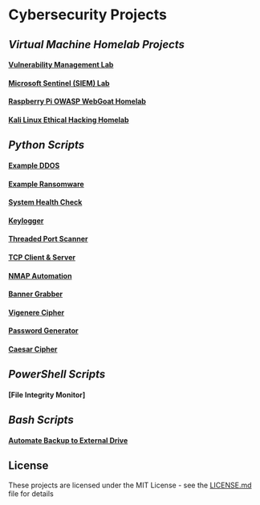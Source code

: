 # **Cybersecurity Projects**

## *Virtual Machine Homelab Projects*

#### [Vulnerability Management Lab](https://github.com/DaveRoppo/Cyber-Security/tree/main/Labs/Vulnerability%20Management%20Lab)

#### [Microsoft Sentinel (SIEM) Lab](https://github.com/DaveRoppo/Cyber-Security/tree/main/Labs/Microsoft%20Sentinel%20(SIEM)%20Lab)

#### [Raspberry Pi OWASP WebGoat Homelab](https://github.com/DaveRoppo/Cyber-Security/tree/main/Labs/Raspberry%20Pi%20OWASP%20WebGoat%20Home%20Lab)

#### [Kali Linux Ethical Hacking Homelab](https://github.com/DaveRoppo/Cyber-Security/blob/main/Labs/Kali%20Linux%20Ethical%20Hacking%20Homelab/README.md)

## *Python Scripts*

#### [Example DDOS](https://github.com/DaveRoppo/Cyber-Security/tree/main/Python/Example%20DDOS)

#### [Example Ransomware](https://github.com/DaveRoppo/Cyber-Security/tree/main/Python/Example%20Ransomware)

#### [System Health Check](https://github.com/DaveRoppo/Cyber-Security/tree/main/Python/System%20Health%20Check)

#### [Keylogger](https://github.com/DaveRoppo/Cyber-Security/tree/main/Python/Keylogger)

#### [Threaded Port Scanner](https://github.com/DaveRoppo/Cyber-Security/tree/main/Python/Threaded%20Port%20Scanner)

#### [TCP Client & Server](https://github.com/DaveRoppo/Cyber-Security/tree/main/Python/TCP%20Client%20%26%20Server)

#### [NMAP Automation](https://github.com/DaveRoppo/Cyber-Security/tree/main/Python/NMAP%20Automation)

#### [Banner Grabber](https://github.com/DaveRoppo/Cyber-Security/tree/main/Python/Banner%20Grabber)

#### [Vigenere Cipher](https://github.com/DaveRoppo/Cyber-Security/tree/main/Python/Vigenere%20Cipher)

#### [Password Generator](https://github.com/DaveRoppo/Cyber-Security/tree/main/Python/Password%20Generator)

#### [Caesar Cipher](https://github.com/DaveRoppo/Cyber-Security/tree/main/Python/Caesar%20Cipher)

## *PowerShell Scripts*

#### [File Integrity Monitor]

## *Bash Scripts*

#### [Automate Backup to External Drive](https://github.com/DaveRoppo/Cyber-Security/tree/main/Bash/Automating%20Backup%20to%20an%20External%20Drive)

## License
These projects are licensed under the MIT License - see the [LICENSE.md](https://github.com/DaveRoppo/Cyber-Security/blob/main/LICENSE) file for details

